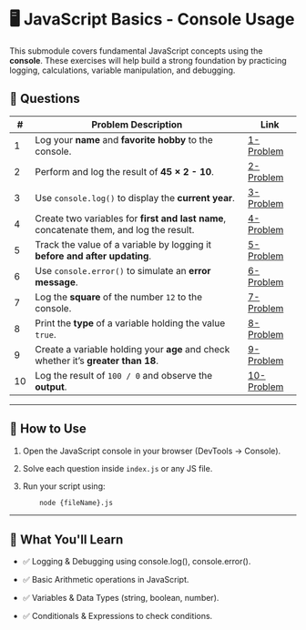 # 🖥️ JavaScript Basics - Console Usage  

This submodule covers fundamental JavaScript concepts using the **console**. These exercises will help build a strong foundation by practicing logging, calculations, variable manipulation, and debugging.  

## 📌 Questions  

| #  | Problem Description | Link |
|----|---------------------|------|
| 1  | Log your **name** and **favorite hobby** to the console. | [1-Problem](./1-Problem.js) |
| 2  | Perform and log the result of **45 × 2 - 10**. | [2-Problem](./2-Problem.js) |
| 3  | Use `console.log()` to display the **current year**. | [3-Problem](./3-Problem.js) |
| 4  | Create two variables for **first and last name**, concatenate them, and log the result. | [4-Problem](./4-Problem/) |
| 5  | Track the value of a variable by logging it **before and after updating**. | [5-Problem](./5-Problem/) |
| 6  | Use `console.error()` to simulate an **error message**. | [6-Problem](./6-Problem/) |
| 7  | Log the **square** of the number `12` to the console. | [7-Problem](./7-Problem/) |
| 8  | Print the **type** of a variable holding the value `true`. | [8-Problem](./8-Problem/) |
| 9  | Create a variable holding your **age** and check whether it’s **greater than 18**. | [9-Problem](./9-Problem/) |
| 10 | Log the result of `100 / 0` and observe the **output**. | [10-Problem](./10-Problem/) |

---

## 🚀 How to Use

1. Open the JavaScript console in your browser (DevTools → Console).  

2. Solve each question inside `index.js` or any JS file.  

3. Run your script using:  

    ```bash
        node {fileName}.js
    ```

---

## 🎯 What You'll Learn

- ✅ Logging & Debugging using console.log(), console.error().

- ✅ Basic Arithmetic operations in JavaScript.

- ✅ Variables & Data Types (string, boolean, number).

- ✅ Conditionals & Expressions to check conditions.
